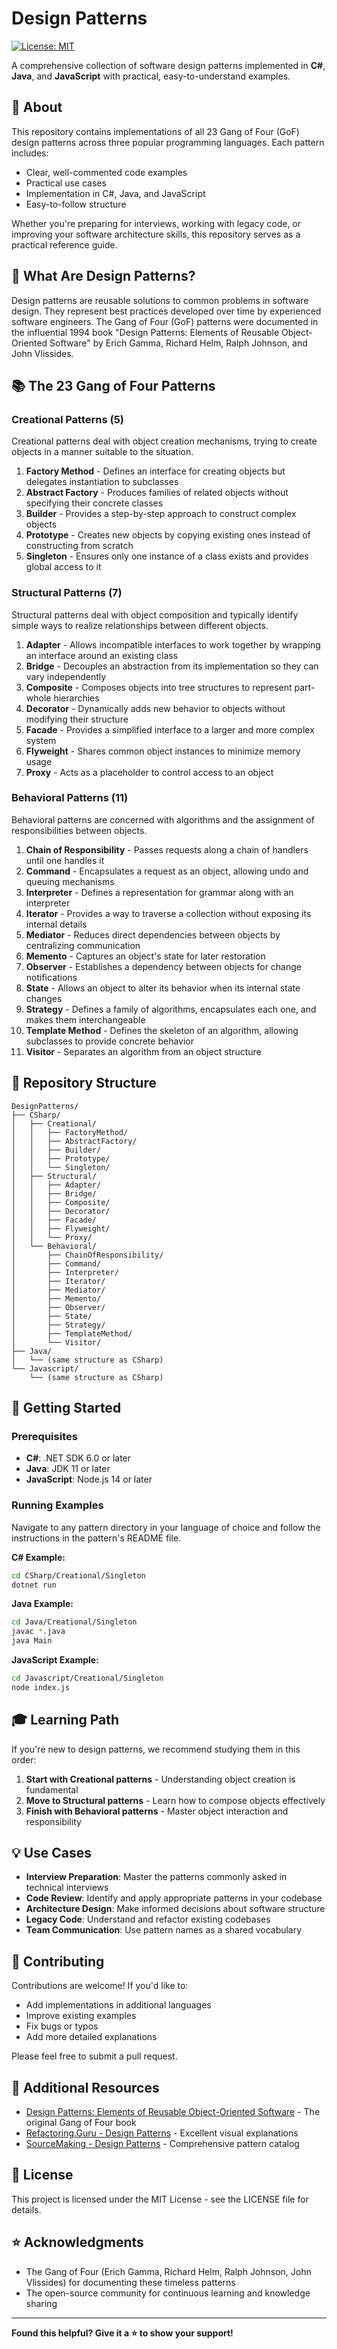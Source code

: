 # Design Patterns

[![License: MIT](https://img.shields.io/badge/License-MIT-yellow.svg)](https://opensource.org/licenses/MIT)

A comprehensive collection of software design patterns implemented in **C#**, **Java**, and **JavaScript** with practical, easy-to-understand examples.

## 📖 About

This repository contains implementations of all 23 Gang of Four (GoF) design patterns across three popular programming languages. Each pattern includes:

- Clear, well-commented code examples
- Practical use cases
- Implementation in C#, Java, and JavaScript
- Easy-to-follow structure

Whether you're preparing for interviews, working with legacy code, or improving your software architecture skills, this repository serves as a practical reference guide.

## 🎯 What Are Design Patterns?

Design patterns are reusable solutions to common problems in software design. They represent best practices developed over time by experienced software engineers. The Gang of Four (GoF) patterns were documented in the influential 1994 book "Design Patterns: Elements of Reusable Object-Oriented Software" by Erich Gamma, Richard Helm, Ralph Johnson, and John Vlissides.

## 📚 The 23 Gang of Four Patterns

### Creational Patterns (5)
Creational patterns deal with object creation mechanisms, trying to create objects in a manner suitable to the situation.

1. **Factory Method** - Defines an interface for creating objects but delegates instantiation to subclasses
2. **Abstract Factory** - Produces families of related objects without specifying their concrete classes
3. **Builder** - Provides a step-by-step approach to construct complex objects
4. **Prototype** - Creates new objects by copying existing ones instead of constructing from scratch
5. **Singleton** - Ensures only one instance of a class exists and provides global access to it

### Structural Patterns (7)
Structural patterns deal with object composition and typically identify simple ways to realize relationships between different objects.

1. **Adapter** - Allows incompatible interfaces to work together by wrapping an interface around an existing class
2. **Bridge** - Decouples an abstraction from its implementation so they can vary independently
3. **Composite** - Composes objects into tree structures to represent part-whole hierarchies
4. **Decorator** - Dynamically adds new behavior to objects without modifying their structure
5. **Facade** - Provides a simplified interface to a larger and more complex system
6. **Flyweight** - Shares common object instances to minimize memory usage
7. **Proxy** - Acts as a placeholder to control access to an object

### Behavioral Patterns (11)
Behavioral patterns are concerned with algorithms and the assignment of responsibilities between objects.

1. **Chain of Responsibility** - Passes requests along a chain of handlers until one handles it
2. **Command** - Encapsulates a request as an object, allowing undo and queuing mechanisms
3. **Interpreter** - Defines a representation for grammar along with an interpreter
4. **Iterator** - Provides a way to traverse a collection without exposing its internal details
5. **Mediator** - Reduces direct dependencies between objects by centralizing communication
6. **Memento** - Captures an object's state for later restoration
7. **Observer** - Establishes a dependency between objects for change notifications
8. **State** - Allows an object to alter its behavior when its internal state changes
9. **Strategy** - Defines a family of algorithms, encapsulates each one, and makes them interchangeable
10. **Template Method** - Defines the skeleton of an algorithm, allowing subclasses to provide concrete behavior
11. **Visitor** - Separates an algorithm from an object structure

## 📁 Repository Structure

```
DesignPatterns/
├── CSharp/
│   ├── Creational/
│   │   ├── FactoryMethod/
│   │   ├── AbstractFactory/
│   │   ├── Builder/
│   │   ├── Prototype/
│   │   └── Singleton/
│   ├── Structural/
│   │   ├── Adapter/
│   │   ├── Bridge/
│   │   ├── Composite/
│   │   ├── Decorator/
│   │   ├── Facade/
│   │   ├── Flyweight/
│   │   └── Proxy/
│   └── Behavioral/
│       ├── ChainOfResponsibility/
│       ├── Command/
│       ├── Interpreter/
│       ├── Iterator/
│       ├── Mediator/
│       ├── Memento/
│       ├── Observer/
│       ├── State/
│       ├── Strategy/
│       ├── TemplateMethod/
│       └── Visitor/
├── Java/
│   └── (same structure as CSharp)
└── Javascript/
    └── (same structure as CSharp)
```

## 🚀 Getting Started

### Prerequisites

- **C#**: .NET SDK 6.0 or later
- **Java**: JDK 11 or later
- **JavaScript**: Node.js 14 or later

### Running Examples

Navigate to any pattern directory in your language of choice and follow the instructions in the pattern's README file.

**C# Example:**
```bash
cd CSharp/Creational/Singleton
dotnet run
```

**Java Example:**
```bash
cd Java/Creational/Singleton
javac *.java
java Main
```

**JavaScript Example:**
```bash
cd Javascript/Creational/Singleton
node index.js
```

## 🎓 Learning Path

If you're new to design patterns, we recommend studying them in this order:

1. **Start with Creational patterns** - Understanding object creation is fundamental
2. **Move to Structural patterns** - Learn how to compose objects effectively
3. **Finish with Behavioral patterns** - Master object interaction and responsibility

## 💡 Use Cases

- **Interview Preparation**: Master the patterns commonly asked in technical interviews
- **Code Review**: Identify and apply appropriate patterns in your codebase
- **Architecture Design**: Make informed decisions about software structure
- **Legacy Code**: Understand and refactor existing codebases
- **Team Communication**: Use pattern names as a shared vocabulary

## 🤝 Contributing

Contributions are welcome! If you'd like to:

- Add implementations in additional languages
- Improve existing examples
- Fix bugs or typos
- Add more detailed explanations

Please feel free to submit a pull request.

## 📖 Additional Resources

- [Design Patterns: Elements of Reusable Object-Oriented Software](https://www.amazon.com/Design-Patterns-Elements-Reusable-Object-Oriented/dp/0201633612) - The original Gang of Four book
- [Refactoring.Guru - Design Patterns](https://refactoring.guru/design-patterns) - Excellent visual explanations
- [SourceMaking - Design Patterns](https://sourcemaking.com/design_patterns) - Comprehensive pattern catalog

## 📄 License

This project is licensed under the MIT License - see the LICENSE file for details.

## ⭐ Acknowledgments

- The Gang of Four (Erich Gamma, Richard Helm, Ralph Johnson, John Vlissides) for documenting these timeless patterns
- The open-source community for continuous learning and knowledge sharing

---

**Found this helpful? Give it a ⭐️ to show your support!**

